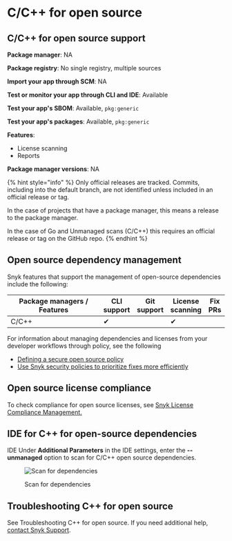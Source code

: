 # C/C++ for open source

## C/C++ for open source support

**Package manager**: NA

**Package registry**: No single registry, multiple sources&#x20;

**Import your app through SCM**: NA

**Test or monitor your app through CLI and IDE**: Available

**Test your app's SBOM**: Available, `pkg:generic`

**Test your app's packages**: Available, `pkg:generic`

**Features**:

* License scanning
* Reports

**Package manager versions**: NA

{% hint style="info" %}
Only official releases are tracked. Commits, including into the default branch, are not identified unless included in an official release or tag.&#x20;

In the case of projects that have a package manager, this means a release to the package manager.&#x20;

In the case of Go and Unmanaged scans (C/C++) this requires an official release or tag on the GitHub repo.
{% endhint %}

## Open source dependency management

Snyk features that support the management of open-source dependencies include the following:

<table><thead><tr><th width="267">Package managers / Features</th><th>CLI support</th><th>Git support</th><th>License scanning</th><th>Fix PRs</th></tr></thead><tbody><tr><td>C/C++</td><td>✔︎</td><td></td><td>✔︎</td><td></td></tr></tbody></table>

For information about managing dependencies and licenses from your developer workflows through policy, see the following

* [Defining a secure open source policy](https://snyk.io/series/open-source-security/open-source-policy/)
* [Use Snyk security policies to prioritize fixes more efficiently](https://snyk.io/blog/snyk-security-policies/)

## Open source license compliance

To check compliance for open source licenses, see [Snyk License Compliance Management.](../../scan-with-snyk/snyk-open-source/scan-open-source-libraries-and-licenses/snyk-license-compliance-management.md)

## IDE for C++ for open-source dependencies

IDE Under **Additional Parameters** in the IDE settings, enter the **--unmanaged** option to scan for C/C++ open source dependencies.

<figure><img src="../../.gitbook/assets/Screenshot 2023-08-04 at 12.18.01.png" alt="Scan for dependencies"><figcaption><p>Scan for dependencies</p></figcaption></figure>

## Troubleshooting C++ for open source

See Troubleshooting C++ for open source. If you need additional help, [contact Snyk Support](https://support.snyk.io/hc/en-us).
